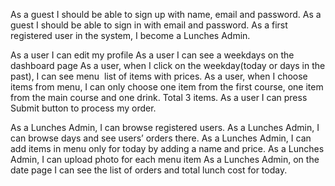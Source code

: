 As a guest I should be able to sign up with name, email and password. 
As a guest I should be able to sign in with email and password. 
As a first registered user in the system, I become a Lunches Admin. 
 
As a user I can edit my profile 
As a user I can see a weekdays on the dashboard page 
As a user, when I click on the weekday(today or days in the past), I can see menu ­ list 
of items with prices. 
As a user, when I choose items from menu, I can only choose one item from the first 
course, one item from the main course and one drink. Total 3 items. 
As a user I can press Submit button to process my order. 
 
As a Lunches Admin, I can browse registered users. 
As a Lunches Admin, I can browse days and see users’ orders there. 
As a Lunches Admin, I can add items in menu only for today by adding a name and 
price. 
As a Lunches Admin, I can upload photo for each menu item 
As a Lunches Admin, on the date page I can see the list of orders and total lunch cost 
for today.
